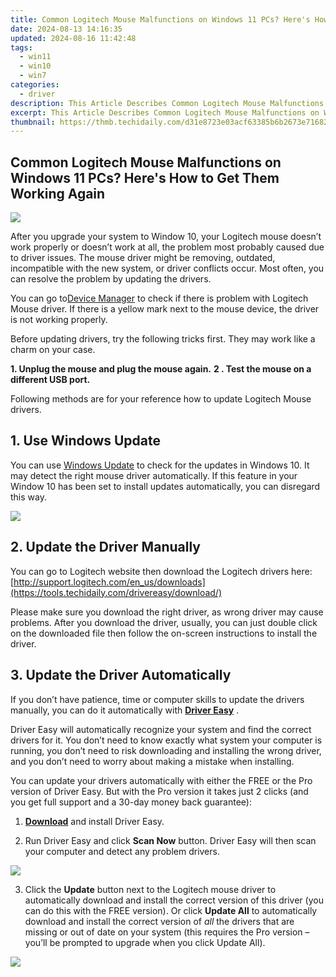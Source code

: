 ```yaml
---
title: Common Logitech Mouse Malfunctions on Windows 11 PCs? Here's How to Get Them Working Again
date: 2024-08-13 14:16:35
updated: 2024-08-16 11:42:48
tags:
  - win11
  - win10
  - win7
categories:
  - driver
description: This Article Describes Common Logitech Mouse Malfunctions on Windows 11 PCs? Here's How to Get Them Working Again
excerpt: This Article Describes Common Logitech Mouse Malfunctions on Windows 11 PCs? Here's How to Get Them Working Again
thumbnail: https://thmb.techidaily.com/d31e8723e03acf63385b6b2673e7168286d60ba0c51b363448b469a8ffe4640d.jpg
---
```


## Common Logitech Mouse Malfunctions on Windows 11 PCs? Here's How to Get Them Working Again

![](https://images.drivereasy.com/wp-content/uploads/2016/09/img_57d1108c726e4.jpg)

 After you upgrade your system to Window 10, your Logitech mouse doesn’t work properly or doesn’t work at all, the problem most probably caused due to driver issues. The mouse driver might be removing, outdated, incompatible with the new system, or driver conflicts occur. Most often, you can resolve the problem by updating the drivers.

 You can go to[Device Manager](https://tools.techidaily.com/drivereasy/download/) to check if there is problem with Logitech Mouse driver. If there is a yellow mark next to the mouse device, the driver is not working properly.

 Before updating drivers, try the following tricks first. They may work like a charm on your case.

**1\. Unplug the mouse and plug the mouse again.**
**2 . Test the mouse on a different USB port.**

 Following methods are for your reference how to update Logitech Mouse drivers.

## **1\. Use Windows Update**

 You can use [Windows Update](https://tools.techidaily.com/drivereasy/download/) to check for the updates in Windows 10\. It may detect the right mouse driver automatically. If this feature in your Window 10 has been set to install updates automatically, you can disregard this way.

![](https://images.drivereasy.com/wp-content/uploads/2017/04/img_58f0ab21a2c42.png)

## **2\. Update the Driver Manually**

 You can go to Logitech website then download the Logitech drivers here:[http://support.logitech.com/en_us/downloads](https://tools.techidaily.com/drivereasy/download/)

 Please make sure you download the right driver, as wrong driver may cause problems. After you download the driver, usually, you can just double click on the downloaded file then follow the on-screen instructions to install the driver.

## **3\. Update the Driver Automatically**

 If you don’t have patience, time or computer skills to update the drivers manually,  you can do it automatically with **[Driver Easy](https://tools.techidaily.com/drivereasy/download/)**  .

 Driver Easy will automatically recognize your system and find the correct drivers for it. You don’t need to know exactly what system your computer is running, you don’t need to risk downloading and installing the wrong driver, and you don’t need to worry about making a mistake when installing.

 You can update your drivers automatically with either the FREE or the Pro version of Driver Easy. But with the Pro version it takes just 2 clicks (and you get full support and a 30-day money back guarantee):

 1) **[Download](https://tools.techidaily.com/drivereasy/download/)**   and install Driver Easy.

 2) Run Driver Easy and click **Scan Now**   button. Driver Easy will then scan your computer and detect any problem drivers.

![](https://images.drivereasy.com/wp-content/uploads/2021/09/DE-scan.jpg)

 3) Click the **Update** button next to the Logitech mouse driver to automatically download and install the correct version of this driver (you can do this with the FREE version). Or click **Update All**  to automatically download and install the correct version of _all_   the drivers that are missing or out of date on your system (this requires the Pro version – you’ll be prompted to upgrade when you click Update All).

![](https://images.drivereasy.com/wp-content/uploads/2019/12/2019-12-20_14-33-33-1.jpg)

<ins class="adsbygoogle"
     style="display:block"
     data-ad-format="autorelaxed"
     data-ad-client="ca-pub-7571918770474297"
     data-ad-slot="1223367746"></ins>



<ins class="adsbygoogle"
     style="display:block"
     data-ad-client="ca-pub-7571918770474297"
     data-ad-slot="8358498916"
     data-ad-format="auto"
     data-full-width-responsive="true"></ins>

